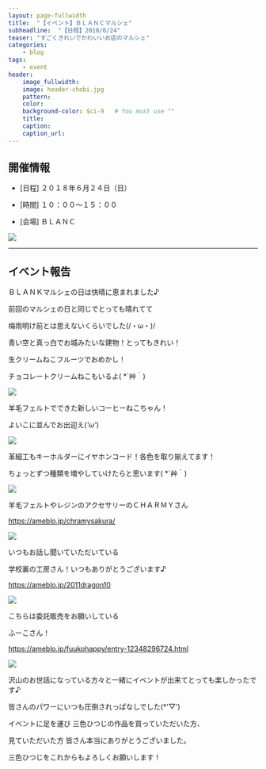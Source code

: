 ```yaml
---
layout: page-fullwidth
title:  "【イベント】ＢＬＡＮＣマルシェ"
subheadline:  "【日程】2018/6/24"
teaser: "すごくきれいでかわいいお店のマルシェ"
categories:
    - blog
tags:
    - event
header:
    image_fullwidth:
    image: header-chobi.jpg
    pattern:
    color:
    background-color: $ci-9   # You must use ""
    title:
    caption:
    caption_url:
---
```


## 開催情報

* [日程] ２０１８年６月２４日（日）

* [時間] １０：００～１５：００

* [会場] ＢＬＡＮＣ

![](https://lh3.googleusercontent.com/pw/ACtC-3cPd7iyqGd9oKnyh8sEJQmYEctWw66wEE06GAiGr_ZiGIulWewFVbu2A3gMSC6A8oWP5OU4ODYKKjox-Is9TxKtzgv-9Elvck27egTFCdErmpmovTylWZOBuHdoAcNwx8NtdLTgVO1z00c77zdgQ5vR=w528-h354-no?authuser=2)

---

## イベント報告

ＢＬＡＮＫマルシェの日は快晴に恵まれました♪

前回のマルシェの日と同じでとっても晴れてて

梅雨明け前とは思えないくらいでした(/・ω・)/

青い空と真っ白でお城みたいな建物！とってもきれい！

生クリームねこフルーツでおめかし！

チョコレートクリームねこもいるよ( *´艸｀)

![](https://lh3.googleusercontent.com/pw/ACtC-3ffzGO3BrDdP2yObMlIIEhwo90efwKQdlut5k0sBimDQ2BM6HefmPYQSq6ize1h2mmnxz-oUHwdlNPo-RovAKB1XxjvaJx33T054FYwVEK4XnTtp0miu4hPy_egQ1neDYExXWwJypqWd5h6ypAr-OEg=w523-h329-no?authuser=2)

羊毛フェルトでできた新しいコーヒーねこちゃん！

よいこに並んでお出迎え(*'ω'*)

![](https://lh3.googleusercontent.com/pw/ACtC-3eY2-BHc8SCvF-zTzHBZjkQT9ScBswbaCc7It7edVG1RSM3IrnxUOqYhZ4AhM-JWBCTLmOcuKCPl5cjPZ0uG--HlEBjyixmWTTSSRJ9qxs6aJhOOqEP5-ujxFpBaX60NX-yqAgjoWdHGCvJWsb0UJ_i=w524-h347-no?authuser=2)

革細工もキーホルダーにイヤホンコード！各色を取り揃えてます！

ちょっとずつ種類を増やしていけたらと思います( *´艸｀)

![](https://lh3.googleusercontent.com/pw/ACtC-3fDt6UHxRJS7BbZ5ltZJjplxihZqw09iw3-j6py5Q9eJzvk_1zpC_O6-FqKtMcDKorREddogIVpEg-tRnCBN7SkBCrOxDhDMOzDGF1gQ1CHCwjnfQpCod_7OancMNufQln_sIxuJii6IhFuWy1La9NY=w527-h350-no?authuser=2)

羊毛フェルトやレジンのアクセサリーのＣＨＡＲＭＹさん

https://ameblo.jp/chramysakura/

![](https://lh3.googleusercontent.com/pw/ACtC-3dc1Cqk_BtSsYhmZKpTkKi6l7Whd6MTTx5w4Vyy1kNuxCm6mHeRZBXEVOdoI0xh0vXevoQT0a9aKalrpSp65WDeMcoo9AHUEAuKx0eJC87cwecQUskUvsIiRcOdCXGdFLjWC-06VJWNI_OO4L4MQSHk=w482-h518-no?authuser=2)

いつもお話し聞いていただいている

学校裏の工房さん！いつもありがとうございます♪

https://ameblo.jp/2011dragon10

![](https://lh3.googleusercontent.com/pw/ACtC-3c-6n_p7ptPW5i2qXrrc0wcDpkNarYNTJ5ybOjP7NpiwRXjJuUiXTDLlJRpRvtpkNzqaNCP3u-aSb5BzND_ICHTAZxMp-9i9a0f7i9Ioqq-pdseMR51CrSeE6SqdPjyelgkXQ8D69a1yAb9dur9C0NC=w525-h380-no?authuser=2)

こちらは委託販売をお願いしている

ふーこさん！

https://ameblo.jp/fuukohappy/entry-12348296724.html

![](https://lh3.googleusercontent.com/pw/ACtC-3fN15gsnz7NAOaJB_7rj9vbfJq1XPhSNzbemFRqEHkfa-vWEI5X2TmEGdmO-mn4B-xyTMTaQr23C0cdHmEzdWdYAwDP5C2AgJtL9LjbumTZV4yQM57MnSTZPxsyJ2O-BivWLkyzBBcphOqarPniEAUH=w522-h368-no?authuser=2)

沢山のお世話になっている方々と一緒にイベントが出来てとっても楽しかったです♪

皆さんのパワーにいつも圧倒されっぱなしでした(*'▽')

イベントに足を運び 三色ひつじの作品を買っていただいた方、

見ていただいた方 皆さん本当にありがとうございました。

三色ひつじをこれからもよろしくお願いします！
